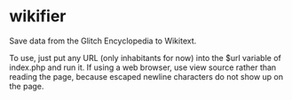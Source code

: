 # wikifier
Save data from the Glitch Encyclopedia to Wikitext.

To use, just put any URL (only inhabitants for now) into the $url variable of index.php and run it. If using a web browser, use view source rather than reading the page, because escaped newline characters do not show up on the page.

